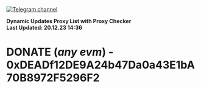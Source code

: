 [![Telegram channel](https://img.shields.io/endpoint?url=https://runkit.io/damiankrawczyk/telegram-badge/branches/master?url=https://t.me/n4z4v0d)](https://t.me/n4z4v0d) 

**Dynamic Updates Proxy List with Proxy Checker**  
**Last Updated: 20.12.23 14:36**

# DONATE (_any evm_) - 0xDEADf12DE9A24b47Da0a43E1bA70B8972F5296F2
